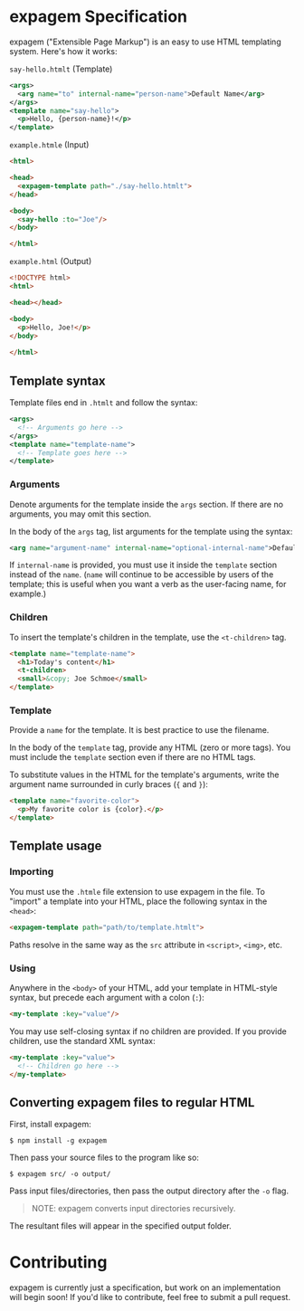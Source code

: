 # expagem Specification

expagem ("Extensible Page Markup") is an easy to use HTML templating system. Here's how it works:

`say-hello.htmlt` (Template)
```xml
<args>
  <arg name="to" internal-name="person-name">Default Name</arg>
</args>
<template name="say-hello">
  <p>Hello, {person-name}!</p>
</template>
```

`example.htmle` (Input)
```html
<html>

<head>
  <expagem-template path="./say-hello.htmlt">
</head>

<body>
  <say-hello :to="Joe"/>
</body>

</html>
```

`example.html` (Output)
```html
<!DOCTYPE html>
<html>

<head></head>

<body>
  <p>Hello, Joe!</p>
</body>
  
</html>
```

## Template syntax

Template files end in `.htmlt` and follow the syntax:

```xml
<args>
  <!-- Arguments go here -->
</args>
<template name="template-name">
  <!-- Template goes here -->
</template>
```

### Arguments

Denote arguments for the template inside the `args` section. If there are no arguments, you may omit this section.

In the body of the `args` tag, list arguments for the template using the syntax:

```xml
<arg name="argument-name" internal-name="optional-internal-name">Default Value</arg>
```

If `internal-name` is provided, you must use it inside the `template` section instead of the `name`. (`name` will continue to be accessible by users of the template; this is useful when you want a verb as the user-facing name, for example.)

### Children

To insert the template's children in the template, use the `<t-children>` tag.

```html
<template name="template-name">
  <h1>Today's content</h1>
  <t-children>
  <small>&copy; Joe Schmoe</small>
</template>
```

### Template

Provide a `name` for the template. It is best practice to use the filename.

In the body of the `template` tag, provide any HTML (zero or more tags). You must include the `template` section even if there are no HTML tags.

To substitute values in the HTML for the template's arguments, write the argument name surrounded in curly braces (`{` and `}`):

```html
<template name="favorite-color">
  <p>My favorite color is {color}.</p>
</template>
```
  
## Template usage

### Importing

You must use the `.htmle` file extension to use expagem in the file. To "import" a template into your HTML, place the following syntax in the `<head>`:

```html
<expagem-template path="path/to/template.htmlt">
```

Paths resolve in the same way as the `src` attribute in `<script>`, `<img>`, etc.

### Using

Anywhere in the `<body>` of your HTML, add your template in HTML-style syntax, but precede each argument with a colon (`:`):

```html
<my-template :key="value"/>
```

You may use self-closing syntax if no children are provided. If you provide children, use the standard XML syntax:

```html
<my-template :key="value">
  <!-- Children go here -->
</my-template>
```

## Converting expagem files to regular HTML

First, install expagem:

```
$ npm install -g expagem
```

Then pass your source files to the program like so:

```
$ expagem src/ -o output/
```

Pass input files/directories, then pass the output directory after the `-o` flag.

> NOTE: expagem converts input directories recursively.

The resultant files will appear in the specified output folder.

# Contributing

expagem is currently just a specification, but work on an implementation will begin soon! If you'd like to contribute, feel free to submit a pull request.
